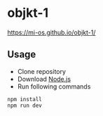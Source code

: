 # objkt-1

https://mi-os.github.io/objkt-1/

## Usage
- Clone repository
- Download [Node.js](https://nodejs.org)
- Run following commands
```
npm install
npm run dev
```
